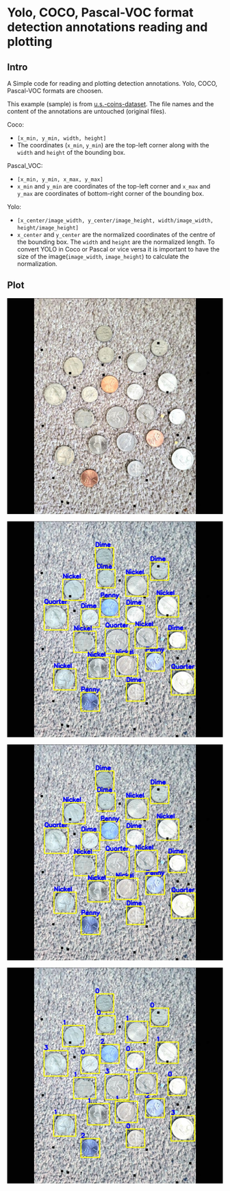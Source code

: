 # Yolo, COCO, Pascal-VOC format detection annotations reading and plotting

## Intro

A Simple code for reading and plotting detection annotations. Yolo, COCO, Pascal-VOC formats are choosen.

This example (sample) is from [u.s.-coins-dataset](https://universe.roboflow.com/atathamuscoinsdataset/u.s.-coins-dataset-a.tatham). The file names and the content of the annotations are untouched (original files).

Coco:
* `[x_min, y_min, width, height]`
* The coordinates (`x_min`, `y_min`) are the top-left corner along with the `width` and `height` of the bounding box.

Pascal_VOC:
* `​[x_min, y_min, x_max, y_max]`​
* `x_min` and `y_min` are coordinates of the top-left corner and `x_max` and `y_max` are coordinates of bottom-right corner of the bounding box.

Yolo:
* `​[x_center/image_width, y_center/image_height, width/image_width, height/image_height]`
* `x_center` and `y_center` are the normalized coordinates of the centre of the bounding box. The `width` and `height` are the normalized length. To convert YOLO in Coco or Pascal or vice versa it is important to have the size of the image(`image_width`, `image_height`) to calculate the normalization.

## Plot

![Original Image](0e1f9578-20220629_181429_jpg.rf.3a8a6299af5d1677932c9b6defd32330.jpg "Original Image")

![COCO Image](coco.jpg "COCO Image")

![Pascal VOC Image](pascal-voc.jpg "Pascal VOC Image")

![Yolo Image](yolo.jpg "Yolo Image")




